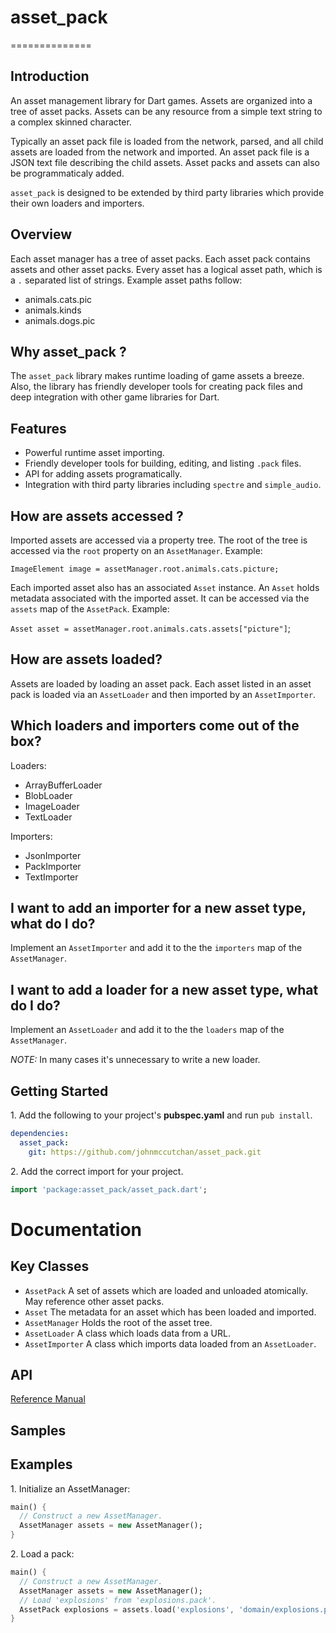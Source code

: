 # asset_pack #
==============

## Introduction ##

An asset management library for Dart games. Assets are organized into a tree
of asset packs. Assets can be any resource from a simple text string to a
complex skinned character. 

Typically an asset pack file is loaded from the network, parsed, and all child
assets are loaded from the network and imported. An asset pack file is a JSON
text file describing the child assets. Asset packs and assets can also be
programmaticaly added. 

`asset_pack` is designed to be extended by third party libraries which provide
their own loaders and importers. 

## Overview ##

Each asset manager has a tree of asset packs. Each asset pack contains
assets and other asset packs. Every asset has a logical asset path, which
is a `.` separated list of strings. Example asset paths follow:

* animals.cats.pic
* animals.kinds
* animals.dogs.pic

## Why asset_pack ? ##

The `asset_pack` library makes runtime loading of game assets a breeze. Also,
the library has friendly developer tools for creating pack files and
deep integration with other game libraries for Dart.

## Features ##

* Powerful runtime asset importing.
* Friendly developer tools for building, editing, and listing `.pack` files.
* API for adding assets programatically.
* Integration with third party libraries including `spectre` and `simple_audio`.

## How are assets accessed ? ##

Imported assets are accessed via a property tree. The root of the tree is
accessed via the `root` property on an `AssetManager`. Example: 

`ImageElement image = assetManager.root.animals.cats.picture;`

Each imported asset also has an associated `Asset` instance. An `Asset` holds
metadata associated with the imported asset. It can be accessed via the
`assets` map of the `AssetPack`. Example:

`Asset asset = assetManager.root.animals.cats.assets["picture"]`;

## How are assets loaded? ##

Assets are loaded by loading an asset pack. Each asset listed in an asset pack
is loaded via an `AssetLoader` and then imported by an `AssetImporter`.

## Which loaders and importers come out of the box? ##

Loaders:
* ArrayBufferLoader
* BlobLoader
* ImageLoader
* TextLoader

Importers:
* JsonImporter
* PackImporter
* TextImporter

## I want to add an importer for a new asset type, what do I do? ##

Implement an `AssetImporter` and add it to the the `importers` map of the
`AssetManager`.

## I want to add a loader for a new asset type, what do I do? ##

Implement an `AssetLoader` and add it to the the `loaders` map of the
`AssetManager`.

*NOTE:* In many cases it's unnecessary to write a new loader. 

## Getting Started ##

1\. Add the following to your project's **pubspec.yaml** and run ```pub install```.

```yaml
dependencies:
  asset_pack:
    git: https://github.com/johnmccutchan/asset_pack.git
```

2\. Add the correct import for your project. 

```dart
import 'package:asset_pack/asset_pack.dart';
```

# Documentation #

## Key Classes ##

* `AssetPack` A set of assets which are loaded and unloaded atomically. May
reference other asset packs.
* `Asset` The metadata for an asset which has been loaded and imported.
* `AssetManager` Holds the root of the asset tree.
* `AssetLoader` A class which loads data from a URL. 
* `AssetImporter` A class which imports data loaded from an `AssetLoader`.

## API ##

[Reference Manual](http://www.dartgamedevs.org/packages/assetpack/asset_pack.thml)

## Samples ##

## Examples ##

1\. Initialize an AssetManager:

```dart
main() {
  // Construct a new AssetManager.
  AssetManager assets = new AssetManager();
}
```

2\. Load a pack:

```dart
main() {
  // Construct a new AssetManager.
  AssetManager assets = new AssetManager();
  // Load 'explosions' from 'explosions.pack'.
  AssetPack explosions = assets.load('explosions', 'domain/explosions.pack');
}
```

